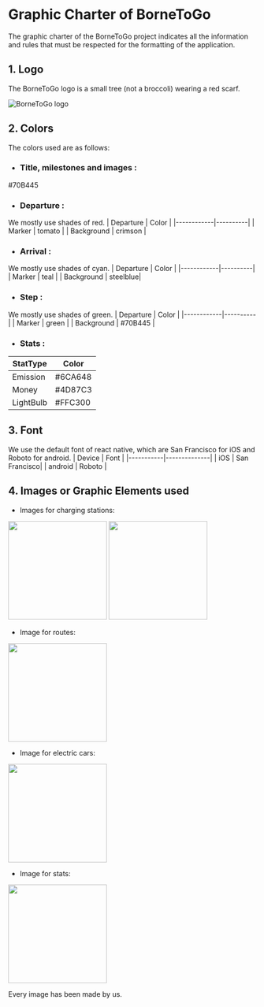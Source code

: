 # Graphic Charter of BorneToGo
The graphic charter of the BorneToGo project indicates all the information and rules that must be respected for the formatting of the application.

## 1. Logo
The BorneToGo logo is a small tree (not a broccoli) wearing a red scarf.

![BorneToGo logo](https://github.com/dexfroz/BorneToGo/blob/master/Frontend/Images/logo_borne_to_go.png?raw=true)

## 2. Colors
The colors used are as follows:
- ### Title, milestones and images : 
#70B445

- ### Departure :
We mostly use shades of red.
| Departure  | Color    |
|------------|----------|
| Marker     | tomato   |
| Background | crimson  |

- ### Arrival :
We mostly use shades of cyan.
| Departure  | Color    |
|------------|----------|
| Marker     | teal     |
| Background | steelblue|

- ### Step :
We mostly use shades of green.
| Departure  | Color    |
|------------|----------|
| Marker     | green    |
| Background | #70B445  |

- ### Stats :
| StatType  | Color    |
|-----------|----------|
| Emission  | #6CA648  |
| Money     | #4D87C3  |
| LightBulb | #FFC300  |

## 3. Font
We use the default font of react native, which are San Francisco for iOS and Roboto for android.
| Device    | Font         |
|-----------|--------------|
| iOS       | San Francisco|
| android   | Roboto       |

## 4. Images or Graphic Elements used
- Images for charging stations:
<img src="https://github.com/dexfroz/BorneToGo/blob/frontend_dev/Frontend/Images/borne.png" width="200" height="200" />
<img src="https://github.com/dexfroz/BorneToGo/blob/frontend_dev/Frontend/Images/borne2.png" width="200" height="200" />

- Image for routes:
<img src="https://github.com/dexfroz/BorneToGo/blob/frontend_dev/Frontend/Images/itineraire.png" width="200" height="200" />

- Image for electric cars:
<img src="https://github.com/dexfroz/BorneToGo/blob/frontend_dev/Frontend/Images/voiture.png" width="200" height="200" />

- Image for stats:
<img src="https://github.com/dexfroz/BorneToGo/blob/frontend_dev/Frontend/Images/stat2.png" width="200" height="200" />

Every image has been made by us.
